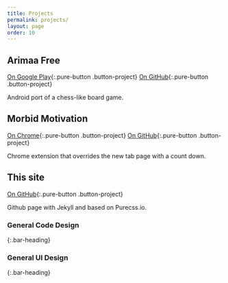 ```yaml
---
title: Projects
permalink: projects/
layout: page
order: 10
---
```

[arimaa_googleplay]: https://play.google.com/store/apps/details?id=email.com.gmail.songjiapei.arimaa&hl=en
[arimaa_github]: https://github.com/jack-song/Arimaa

[morbid_chrome]: https://chrome.google.com/webstore/detail/morbid-motivation/kjpeibokdagajocicdijpeognkpccphj
[morbid_github]: https://github.com/jack-song/MorbidMotivation

[site_github]: https://github.com/jack-song/jack-song.github.io

<div class="pure-g">

<div class="pure-u-1"><div class="project center">

## Arimaa Free

[<i class='fa fa-play-circle'></i> On Google Play][arimaa_googleplay]{:.pure-button .button-project}  [<i class='fa fa-github'></i> On GitHub][arimaa_github]{:.pure-button .button-project}

Android port of a chess-like board game.
</div></div>

<div class="pure-u-1"><div class="project center">

## Morbid Motivation

[<i class='fa fa-info-circle'></i> On Chrome][morbid_chrome]{:.pure-button .button-project}  [<i class='fa fa-github'></i> On GitHub][morbid_github]{:.pure-button .button-project}

Chrome extension that overrides the new tab page with a count down.
</div></div>

<div class="pure-u-1"><div class="project center">

## This site

[<i class='fa fa-github'></i> On GitHub][site_github]{:.pure-button .button-project}

Github page with Jekyll and based on Purecss.io.
</div></div>

</div>


### General Code Design
{:.bar-heading}


### General UI Design
{:.bar-heading}